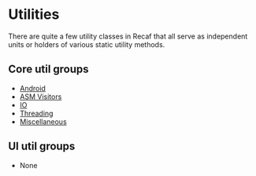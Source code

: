 # Utilities

There are quite a few utility classes in Recaf that all serve as independent units or holders of various static utility methods.

## Core util groups

- [Android](android/index.md)
- [ASM Visitors](visitors/index.md)
- [IO](io/index.md)
- [Threading](threading/index.md)
- [Miscellaneous](misc/index.md)

## UI util groups

- None